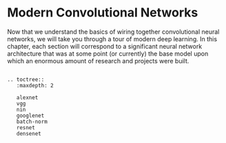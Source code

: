 # Modern Convolutional Networks

Now that we understand the basics of wiring together convolutional neural networks, we will take you through a tour of modern deep learning.
In this chapter, each section will correspond to a significant neural network architecture that was at some point (or currently) the base model upon which an enormous amount of research and projects were built. 

```eval_rst

.. toctree::
   :maxdepth: 2

   alexnet
   vgg
   nin
   googlenet
   batch-norm
   resnet
   densenet
```
